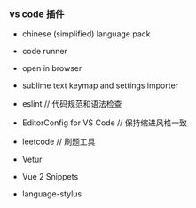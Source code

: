 ### vs code 插件

- chinese (simplified) language pack
- code runner
- open in browser
- sublime text keymap and settings importer
- eslint  // 代码规范和语法检查
- EditorConfig for VS Code // 保持缩进风格一致

- leetcode // 刷题工具

- Vetur
- Vue 2 Snippets

- language-stylus

